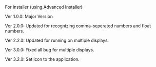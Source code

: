 For installer (using Advanced Installer)

Ver 1.0.0:  Major Version

Ver 2.0.0:  Updated for recognizing comma-seperated numbers and float numbers.

Ver 2.2.0:  Updated for running on multiple displays.

Ver 3.0.0:  Fixed all bug for multiple displays.

Ver 3.2.0:  Set icon to the application.
